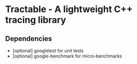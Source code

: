 # Tractable - A lightweight C++ tracing library

## Dependencies

* [optional] googletest for unit tests
* [optional] google-benchmark for micro-benchmarks


